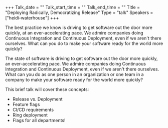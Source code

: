 +++
Talk_date = ""
Talk_start_time = ""
Talk_end_time = ""
Title = "Deploying Radically, Democratizing Release"
Type = "talk"
Speakers = ["heidi-waterhouse"]
+++

The best practice we know is driving to get software out the door more quickly, at an ever-accelerating pace. We admire companies doing Continuous Integration and Continuous Deployment, even if we aren't there ourselves. What can you do to make your software ready for the world more quickly?

The state of software is driving to get software out the door more quickly, an ever-accelerating pace. We admire companies doing Continuous Integration and Continuous Deployment, even if we aren't there ourselves. What can you do as one person in an organization or one team in a company to make your software ready for the world more quickly?

This brief talk will cover these concepts:

- Release vs. Deployment
- Feature flags
- CI/CD requirements
- Ring deployment
- Flags for all departments!
